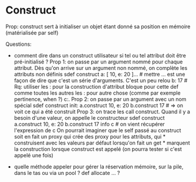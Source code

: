 Construct
=========

Prop: construct sert à initialiser un objet étant donné sa position en mémoire (matérialisée par self)

Questions:
* comment dire dans un construct utilisateur si tel ou tel attribut doit être pré-initialisé ?
    Prop 1: on passe par un argument nommé pour chaque attribut. Dès qu'on arrive sur un argument non nommé, on complète les attributs non définis
        sdef construct
            a: [ 10, e: 20 ]... # mettre ... est une façon de dire que c'est un série d'arguments. C'est un peu relou
            b: 17               # Rq: utiliser les : pour la construction d'attribut bloque pour cette def comme toutes les autres les : pour autre chose (comme par exemple pertinence, when ?)
            c:. 
    Prop 2: on passe par un argument avec un nom spécial
        sdef construct
            init:
                a.construct 10, e: 20
                b.construct 17
            # => on voit ce qui a été construit
    Prop 3: on trace les call construct. Quand il y a besoin d'une valeur, on appelle le constructeur
        sdef construct
            a.construct 10, e: 20
            b.construct 17
            info c # on vient récupérer l'expression de c
        On pourrait imaginer que le self passé au construct soit en fait un proxy qui crée des proxy pour les attributs, qui
            * construisent avec les valeurs par défaut lorsqu'on fait un get
            * marquent la construction lorsque construct est appelé (on pourra tester si c'est appelé une fois)


* quelle méthode appeler pour gérer la réservation mémoire, sur la pile, dans le tas ou via un pool ? def allocate ... ?
    